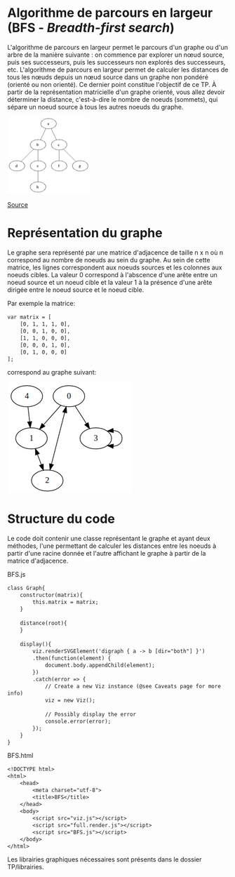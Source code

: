 # Algorithme de parcours en largeur (BFS - *Breadth-first search*)

L'algorithme de parcours en largeur permet le parcours d'un graphe ou d'un arbre de la manière suivante : on commence par explorer un nœud source, puis ses successeurs, puis les successeurs non explorés des successeurs, etc. L'algorithme de parcours en largeur permet de calculer les distances de tous les nœuds depuis un nœud source dans un graphe non pondéré (orienté ou non orienté). Ce dernier point constitue l'objectif de ce TP.
À partir de la représentation matricielle d'un graphe orienté, vous allez devoir déterminer la distance, c'est-à-dire le nombre de noeuds (sommets), qui sépare un noeud source à tous les autres noeuds du graphe.

![BFS](images/Animated_BFS.gif "BFS")

[Source](https://fr.wikipedia.org/wiki/Algorithme_de_parcours_en_largeur#/media/Fichier:Animated_BFS.gif)

# Représentation du graphe

Le graphe sera représenté par une matrice d'adjacence de taille n x n où n correspond au nombre de noeuds au sein du graphe. Au sein de cette matrice, les lignes correspondent aux noeuds sources et les colonnes aux noeuds cibles. La valeur 0 correspond à l'abscence d'une arête entre un noeud source et un noeud cible et la valeur 1 à la présence d'une arête dirigée entre le noeud source et le noeud cible.

Par exemple la matrice:

```
var matrix = [
    [0, 1, 1, 1, 0],
    [0, 0, 1, 0, 0],
    [1, 1, 0, 0, 0],
    [0, 0, 0, 1, 0],
    [0, 1, 0, 0, 0]
];
```

correspond au graphe suivant:

![Graphe](images/graph.png "Graphe")

# Structure du code

Le code doit contenir une classe représentant le graphe et ayant deux méthodes, l'une permettant de calculer les distances entre les noeuds à partir d'une racine donnée et l'autre affichant le graphe à partir de la matrice d'adjacence.


BFS.js

```
class Graph{
    constructor(matrix){
        this.matrix = matrix;
    }

    distance(root){
    }

    display(){
        viz.renderSVGElement('digraph { a -> b [dir="both"] }')
        .then(function(element) {
            document.body.appendChild(element);
        })
        .catch(error => {
            // Create a new Viz instance (@see Caveats page for more info)
            viz = new Viz();

            // Possibly display the error
            console.error(error);
        });
    }
}
```

BFS.html

```
<!DOCTYPE html>
<html>
	<head>
		<meta charset="utf-8">
		<title>BFS</title>
	</head>
	<body>
		<script src="viz.js"></script>
		<script src="full.render.js"></script>
		<script src="BFS.js"></script>
	</body>
</html>
```

Les librairies graphiques nécessaires sont présents dans le dossier TP/librairies.